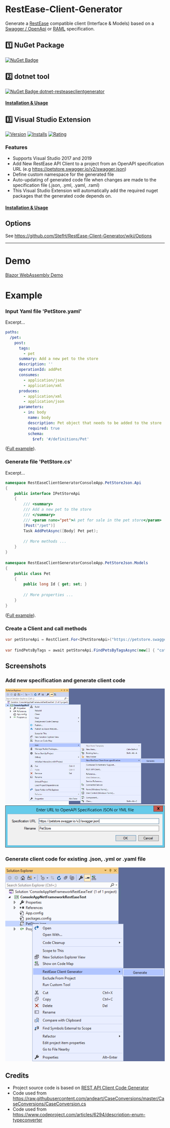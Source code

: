 # RestEase-Client-Generator
Generate a [RestEase](https://github.com/canton7/RestEase) compatible client (Interface & Models) based on a [Swagger / OpenApi](https://swagger.io/specification/) or [RAML](https://raml.org/) specification.

## :one: NuGet Package
[![NuGet Badge](https://buildstats.info/nuget/RestEaseClientGenerator)](https://www.nuget.org/packages/RestEaseClientGenerator)


## :two: dotnet tool

[![NuGet Badge dotnet-resteaseclientgenerator](https://buildstats.info/nuget/dotnet-resteaseclientgenerator)](https://www.nuget.org/packages/dotnet-resteaseclientgenerator)

#### [Installation & Usage](https://github.com/StefH/RestEase-Client-Generator/wiki/Tool)

## :three: Visual Studio Extension

[![Version](https://vsmarketplacebadge.apphb.com/version/StefHeyenrath.RestEaseClientGenerator.svg)](https://marketplace.visualstudio.com/items?itemName=StefHeyenrath.RestEaseClientGenerator) 
[![Installs](https://vsmarketplacebadge.apphb.com/downloads-short/StefHeyenrath.RestEaseClientGenerator.svg)](https://marketplace.visualstudio.com/items?itemName=StefHeyenrath.RestEaseClientGenerator) 
[![Rating](https://vsmarketplacebadge.apphb.com/rating-star/StefHeyenrath.RestEaseClientGenerator.svg)](https://marketplace.visualstudio.com/items?itemName=StefHeyenrath.RestEaseClientGenerator)

### Features
- Supports Visual Studio 2017 and 2019
- Add New RestEase API Client to a project from an OpenAPI specification URL (e.g https://petstore.swagger.io/v2/swagger.json)
- Define custom namespace for the generated file
- Auto-updating of generated code file when changes are made to the specification file (.json, .yml, .yaml, .raml)
- This Visual Studio Extension will automatically add the required nuget packages that the generated code depends on.

#### [Installation & Usage](https://github.com/StefH/RestEase-Client-Generator/wiki/NuGet)

## Options

See https://github.com/StefH/RestEase-Client-Generator/wiki/Options

---

# Demo
[Blazor WebAssembly Demo](https://stefh.github.io/RestEase-Client-Generator/)


# Example

### Input Yaml file 'PetStore.yaml'
Excerpt...
``` yml
paths:
  /pet:
    post:
      tags:
        - pet
      summary: Add a new pet to the store
      description: ''
      operationId: addPet
      consumes:
        - application/json
        - application/xml
      produces:
        - application/xml
        - application/json
      parameters:
        - in: body
          name: body
          description: Pet object that needs to be added to the store
          required: true
          schema:
            $ref: '#/definitions/Pet'
```
([Full example](https://github.com/StefH/RestEase-Client-Generator/blob/master/examples/RestEaseClientGeneratorConsoleApp/petstore.yaml)).

### Generate file 'PetStore.cs'
Excerpt...
``` c#
namespace RestEaseClientGeneratorConsoleApp.PetStoreJson.Api
{
    public interface IPetStoreApi
    {
        /// <summary>
        /// Add a new pet to the store
        /// </summary>
        /// <param name="pet">A pet for sale in the pet store</param>
        [Post("/pet")]
        Task AddPetAsync([Body] Pet pet);

        // More methods ...
    }
}

namespace RestEaseClientGeneratorConsoleApp.PetStoreJson.Models
{
    public class Pet
    {
        public long Id { get; set; }

        // More properties ...
    }
}
```
([Full example](https://github.com/StefH/RestEase-Client-Generator/blob/master/examples/RestEaseClientGeneratorConsoleApp/PetStoreJson/PetStoreJson.cs)).

### Create a Client and call methods
``` c#
var petStoreApi = RestClient.For<IPetStoreApi>("https://petstore.swagger.io/v2");

var findPetsByTags = await petStoreApi.FindPetsByTagsAsync(new[] { "cat" });
```

## Screenshots 

### Add new specification and generate client code
![Add from OpenAPI Specification](https://github.com/StefH/RestEase-Client-Generator/raw/master/resources/add-new.png)
![Enter URL to OpenAPI Specification](https://github.com/StefH/RestEase-Client-Generator/raw/master/resources/openurl.png)

### Generate client code for existing .json, .yml or .yaml file
![Solution Explorer Context Menus](https://github.com/StefH/RestEase-Client-Generator/raw/master/resources/generate.png)

## Credits
- Project source code is based on [REST API Client Code Generator](https://github.com/christianhelle/apiclientcodegen)
- Code used from https://raw.githubusercontent.com/andeart/CaseConversions/master/CaseConversions/CaseConversion.cs
- Code used from https://www.codeproject.com/articles/6294/description-enum-typeconverter
